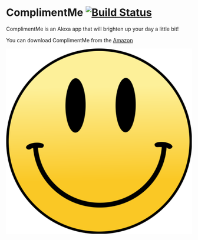 # ComplimentMe [![Build Status](https://travis-ci.com/CJWilliams20/ComplimentMe.svg?branch=master)](https://travis-ci.com/CJWilliams20/ComplimentMe)
ComplimentMe is an Alexa app that will brighten up your day a little bit!

You can download ComplimentMe from the [Amazon](https://www.amazon.co.uk/CJ-Williams-Compliment-Me/dp/B07D1G5RWF/ref=sr_1_2?s=digital-skills&ie=UTF8&qid=1529875156&sr=1-2&keywords=compliment)

![ComplimentMe Logo](img/compliment-me-icon.png)
